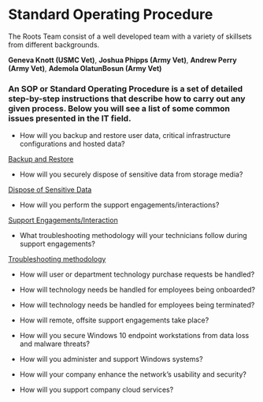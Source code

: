 # Standard Operating Procedure

The Roots Team consist of a well developed team with a variety of skillsets from different backgrounds. 

**Geneva Knott (USMC Vet)**, **Joshua Phipps (Army Vet)**, **Andrew Perry (Army Vet)**, **Ademola OlatunBosun (Army Vet)**

### An SOP or Standard Operating Procedure is a set of detailed step-by-step instructions that describe how to carry out any given process. Below you will see a list of some common issues presented in the IT field.

+ How will you backup and restore user data, critical infrastructure configurations and hosted data?

[Backup and Restore](https://github.com/THE-ROOTS/FOR-SOPS/blob/main/Backup%20and%20Recovery%20Procedures.pdf) 

+ How will you securely dispose of sensitive data from storage media?

[Dispose of Sensitive Data](https://github.com/THE-ROOTS/FOR-SOPS/blob/main/Secure%20Disposal%20of%20Sensitive%20Data.pdf)

+ How will you perform the support engagements/interactions?

[Support Engagements/Interaction](https://github.com/THE-ROOTS/FOR-SOPS/commit/ef0bbc7dc1094ad6fce7c2f6dbfb32736ed7a429)

+ What troubleshooting methodology will your technicians follow during support engagements?

[Troubleshooting methodology](https://github.com/THE-ROOTS/FOR-SOPS/blob/main/Troubleshooting%20methodology)

+ How will user or department technology purchase requests be handled?

+ How will technology needs be handled for employees being onboarded?

+ How will technology needs be handled for employees being terminated?

+ How will remote, offsite support engagements take place?

+ How will you secure Windows 10 endpoint workstations from data loss and malware threats?

+ How will you administer and support Windows systems?

+ How will your company enhance the network’s usability and security?

+ How will you support company cloud services?
